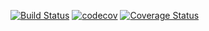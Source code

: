 [![Build Status](https://travis-ci.com/PatrickArmstrong1998/Supernova.svg?branch=master)](https://travis-ci.com/PatrickArmstrong1998/Supernova) [![codecov](https://codecov.io/gh/MrPop2213/Supernova/branch/master/graph/badge.svg)](https://codecov.io/gh/MrPop2213/Supernova) [![Coverage Status](https://coveralls.io/repos/github/MrPop2213/Supernova/badge.svg?branch=master)](https://coveralls.io/github/MrPop2213/Supernova?branch=master)
